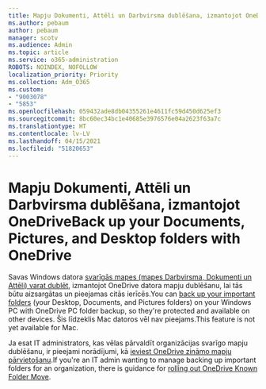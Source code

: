 ```yaml
---
title: Mapju Dokumenti, Attēli un Darbvirsma dublēšana, izmantojot OneDrive
ms.author: pebaum
author: pebaum
manager: scotv
ms.audience: Admin
ms.topic: article
ms.service: o365-administration
ROBOTS: NOINDEX, NOFOLLOW
localization_priority: Priority
ms.collection: Adm_O365
ms.custom:
- "9003078"
- "5853"
ms.openlocfilehash: 059432ade8db04355261e4611fc59d450d625ef3
ms.sourcegitcommit: 8bc60ec34bc1e40685e3976576e04a2623f63a7c
ms.translationtype: HT
ms.contentlocale: lv-LV
ms.lasthandoff: 04/15/2021
ms.locfileid: "51820653"
---
```

# <a name="back-up-your-documents-pictures-and-desktop-folders-with-onedrive"></a><span data-ttu-id="c3384-102">Mapju Dokumenti, Attēli un Darbvirsma dublēšana, izmantojot OneDrive</span><span class="sxs-lookup"><span data-stu-id="c3384-102">Back up your Documents, Pictures, and Desktop folders with OneDrive</span></span>

<span data-ttu-id="c3384-103">Savas Windows datora [svarīgās mapes (mapes Darbvirsma, Dokumenti un Attēli) varat dublēt](https://support.office.com/article/d61a7930-a6fb-4b95-b28a-6552e77c3057), izmantojot OneDrive datora mapju dublēšanu, lai tās būtu aizsargātas un pieejamas citās ierīcēs.</span><span class="sxs-lookup"><span data-stu-id="c3384-103">You can [back up your important folders](https://support.office.com/article/d61a7930-a6fb-4b95-b28a-6552e77c3057)  (your Desktop, Documents, and Pictures folders) on your Windows PC with OneDrive PC folder backup, so they're protected and available on other devices.</span></span> <span data-ttu-id="c3384-104">Šis līdzeklis Mac datoros vēl nav pieejams.</span><span class="sxs-lookup"><span data-stu-id="c3384-104">This feature is not yet available for Mac.</span></span>  

<span data-ttu-id="c3384-105">Ja esat IT administrators, kas vēlas pārvaldīt organizācijas svarīgo mapju dublēšanu, ir pieejami norādījumi, kā [ieviest OneDrive zināmo mapju pārvietošanu](https://docs.microsoft.com/onedrive/redirect-known-folders).</span><span class="sxs-lookup"><span data-stu-id="c3384-105">If you're an IT admin wanting to manage backing up important folders for an organization, there is guidance for [rolling out OneDrive Known Folder Move](https://docs.microsoft.com/onedrive/redirect-known-folders).</span></span>
